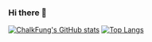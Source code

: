 ### Hi there 👋

[![ChalkFung's GitHub stats](https://github-readme-stats.vercel.app/api?username=chalkfung)](https://github.com/chalkfung/github-readme-stats)
[![Top Langs](https://github-readme-stats.vercel.app/api/top-langs/?username=chalkfung)](https://github.com/chalkfung/github-readme-stats)
<!--
**chalkfung/chalkfung** is a ✨ _special_ ✨ repository because its `README.md` (this file) appears on your GitHub profile.

Here are some ideas to get you started:

- 🔭 I’m currently working on ...
- 🌱 I’m currently learning ...
- 👯 I’m looking to collaborate on ...
- 🤔 I’m looking for help with ...
- 💬 Ask me about ...
- 📫 How to reach me: ...
- 😄 Pronouns: ...
- ⚡ Fun fact: ...
-->
